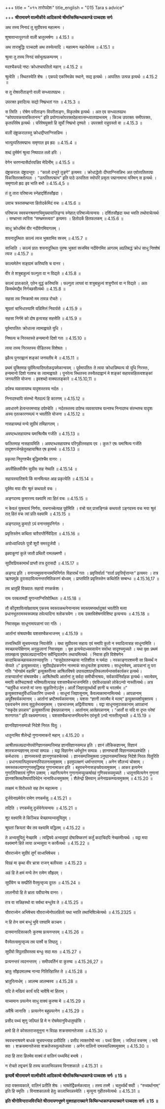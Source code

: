 +++
title = "०१५ तारोपदेशः"
title_english = "015 Tara s advice"

+++
**श्रीरामायणे वाल्मीकीये आदिकाव्ये श्रीमत्किष्किन्धाकाण्डे पञ्चदशः सर्गः**

अथ तस्य निनादं तु सुग्रीवस्य महात्मनः ।  
  
शुश्रावान्तःपुरगतो वाली भ्रातुरमर्षणः ॥ 4.15.1 ॥  
  
अथ ताराबुद्धिः पञ्चदशे अथ तस्येत्यादि । महात्मनः महाधैर्यस्य ॥ 4.15.1 ॥  
  
  
  
श्रुत्वा तु तस्य निनदं सर्वभूतप्रकम्पनम् ।  
  
मदश्चैकपदे नष्टः क्रोधश्चापतितो महान् ॥ 4.15.2 ॥  
  
श्रुत्वेति । स्थितस्येति शेषः । एकपदे एकस्मिन्नेव स्थाने, सद्य इत्यर्थः । आपतितः उत्पन्न इत्यर्थः ॥ 4.15.2 ॥  
  
  
  
स तु रोषपरीताङ्गो वाली सन्ध्यातपप्रभः ।  
  
उपरक्त इवादित्यः सद्यो निष्प्रभतां गतः ॥ 4.15.3 ॥  
  
स त्विति । रोषेण परीताङ्गः विपरीताङ्गः, विकृतवेष इत्यर्थः । अत एव सन्ध्यातपप्रभः “कोपपावकयावकिताननः” इति प्रयोगात्कोपरक्तदेहत्वात्सन्ध्यातपप्रभत्वम् । किञ्च उपरक्तः समीपरक्तः, कृतपरिवेष इत्यर्थः । परिवेषयुक्तो हि सूर्यो निष्प्रभो दृश्यते । उपरक्तो राहुग्रस्तो वा ॥ 4.15.3 ॥  
  
  
  
वाली दंष्ट्राकरालस्तु क्रोधाद्दीप्ताग्निसन्निभः ।  
  
भात्युत्पतितमद्माभः समृणाल इव ह्रदः ॥ 4.15.4 ॥  
  
शब्दं दुर्मर्षणं श्रुत्वा निष्पपात ततो हरिः ।  
  
वेगेन चरणन्यासैर्दारयन्निव मेदिनीम् ॥ 4.15.5 ॥  
  
दंष्ट्राकरालः दंष्ट्रादन्तुरः । “कालो दन्तुरे तुङ्गे” इत्यमरः । क्रोधाद्धेतोः दीप्ताग्निसन्निभः अत एवोत्पतितपद्मः विकसितरक्तोत्पलः । “उत्पतितपद्माभ” इति पाठे उत्पतिता स्वोपरि प्रसृता पद्मानामाभा यस्मिन् स इत्यर्थः । समृणालो ह्रदः इव भाति बभौ ॥ 4.15.4,5 ॥  
  
  
  
तं तु तारा परिष्वज्य स्नेहाद्दर्शितसौहृदा ।  
  
उवाच त्रस्तसम्भ्रान्ता हितोदर्कमिदं वचः ॥ 4.15.6 ॥  
  
परिष्वज्य स्ववचनश्रवणाभिमुख्यायालिङ्ग्य स्नेहात् परिष्वज्येत्यन्वयः । दर्शितसौहृदा यथा भवति तथोवाचेत्यर्थः । सम्भ्रान्ता त्वरिता “सम्भ्रमस्त्वरा” इत्यमरः । हितोदर्कं हितफलकम् ॥ 4.15.6 ॥  
  
  
  
साधु क्रोधमिमं वीर नदीवेगमिवागतम् ।  
  
शयनादुत्थितः काल्यं त्यज भुक्तामिव स्रजम् ॥ 4.15.7 ॥  
  
साध्विति । काल्यं प्रातः शयनादुत्थितः पुरुषः भुक्तां स्रजमिव नदीवेगमिव आगतम् अप्रतिबद्धं क्रोधं साधु निश्शेषं त्यज ॥ 4.15.7 ॥  
  
  
  
काल्यमेतेन सङ्ग्रामं करिष्यसि च वानर ।  
  
वीर ते शत्रुबाहुल्यं फल्गुता वा न विद्यते ॥ 4.15.8 ॥  
  
काल्यं प्रातःकाले, एतेन युद्धं करिष्यसि । फल्गुता लाघवं वा शत्रुबाहुल्यं शत्रुगौरवं वा न विद्यते । अतः किमर्थमद्यैव निर्गच्छसीत्यर्थः ॥ 4.15.8 ॥  
  
  
  
सहसा तव निष्क्रामो मम तावन्न रोचते ।  
  
श्रूयतां चाभिधास्यामि यन्निमित्तं निवार्यसे ॥ 4.15.9 ॥  
  
सहसा निर्गमे को दोष इत्यत्राह सहसेति ॥ 4.15.9 ॥  
  
  
  
पूर्वमापतितः क्रोधात्स त्वामाह्वयते युधि ।  
  
निष्पत्य च निरस्तस्ते हन्यमानो दिशो गतः ॥ 4.15.10 ॥  
  
त्वया तस्य निरस्तस्य पीडितस्य विशेषतः ।  
  
इहैत्य पुनराह्वानं शङ्कां जनयतीव मे ॥ 4.15.11 ॥  
  
प्रथमं युक्तिमाह पूर्वमित्यादिश्लोकद्वयमेकान्वयम् । पूर्वमापतितः ते त्वया क्रोधान्निष्यत्य यो युधि निरस्तः, हन्यमानो दिशो गतश्च सः त्वामाह्वयते । पुनरेत्य स्थितस्य तस्यैतदाह्वानं मे शङ्कां सहायसहितत्वशङ्कां जनयतीति योजना । इवशब्दो वाक्यालङ्कारे ॥ 4.15.10,11 ॥  
  
  
  
दर्पश्च व्यवसायश्च यादृशस्तस्य नर्दतः ।  
  
निनादश्चापि संरम्भो नैतदल्पं हि कारणम् ॥ 4.15.12 ॥  
  
अवधारणे हेत्वन्तरमप्याह दर्पश्चेति । नर्दतस्तस्य दर्पश्च व्यवसायश्च यत्नश्च निनादश्च संरम्भश्च यादृशः अस्य एतत्कारणमल्पं न भवतीति योजना ॥ 4.15.12 ॥  
  
  
  
नासहायमहं मन्ये सुग्रीवं तमिहागतम् ।  
  
अवष्टब्धसहायश्च यमाश्रित्यैष गर्जति ॥ 4.15.13 ॥  
  
फलितमाह नासहायमिति । अवष्टब्धसहायश्च परिगृहीतसहाय एव । कुतः? एषः यमाश्रित्य गर्जति तादृशगर्जनहेतुसहायाश्रित एष इत्यर्थः ॥ 4.15.13 ॥  
  
  
  
प्रकृत्या निपुणश्चैव बुद्धिमांश्चैव वानरः ।  
  
अपरीक्षितवीर्येण सुग्रीवः सह नेष्यति ॥ 4.15.14 ॥  
  
सहायस्यातिशये किं मानमित्यत आह प्रकृत्येति ॥ 4.15.14 ॥  
  
  
  
पूर्वमेव मया वीर श्रुतं कथयतो वचः ।  
  
अङ्गदस्य कुमारस्य वक्ष्यामि त्वा हितं वचः ॥ 4.15.15 ॥  
  
न केवलं युक्त्यायं निर्णयः, वचनाच्चेत्याह पूर्वमिति । वचो यत् प्रासङ्गिकं कथयतो ऽङ्गदस्य वचः मया श्रुतं तत् हितं वचः त्वां प्रति वक्ष्यामि ॥ 4.15.15 ॥  
  
  
  
अङ्गदस्तु कुमारो़ ऽयं वनान्तमुपनिर्गतः ।  
  
प्रवृत्तिस्तेन कथिता चारैराप्तैर्निवेदिता ॥ 4.15.16 ॥  
  
अयोध्याधिपतेः पुत्रौ शूरौ समरदुर्जयौ ।  
  
इक्ष्वाकूणां कुले जातौ प्रथितौ रामलक्ष्मणौ ।  
  
सुग्रीवप्रियकामार्थं प्राप्तौ तत्र दुरासदौ ॥ 4.15.17 ॥  
  
अङ्गद इति । वनान्तमुपवनान्तमभिनिर्गतः विहारार्थं गतः । प्रवृत्तिर्वार्ता “वार्ता प्रवृत्तिर्वृत्तान्तः” इत्यमरः । तत्र ऋश्यमूके दुरासदावित्यनन्तरमितिकरणं बोध्यम् । प्राप्तविति प्रवृत्तिस्तेन कथितेति सम्बन्धः ॥ 4.15.16,17 ॥  
  
  
  
तव भ्रातुर्हि विख्यातः सहायो रणकर्कशः ।  
  
रामः परबलामर्दी युगान्ताग्निरिवोत्थितः ॥ 4.15.18 ॥  
  
तौ कीदृशावित्यपेक्षायाम् एकस्य स्वरूपकथनेनान्यस्य स्वरूपमप्यर्थादुक्तं भवतीति मत्वा प्रधानभूतरामस्वरूपमाह तवेत्यादिना श्लोकत्रयेण । रामः उक्तविशेषणविशिष्ट इत्यन्वयः ॥ 4.15.18 ॥  
  
  
  
निवासवृक्षः साधूनामापन्नानां परा गतिः ।  
  
आर्तानां संश्रयश्चैव यशसश्चैकभाजनम् ॥ 4.15.19 ॥  
  
तत्त्वस्थितिं सूचयन्त्याह निवासेति । यथा सुग्रीवस्य सहायः एवं ममापि कुतो न स्यादित्यत्राह साधूनामिति । स्वच्छायापेक्षिणाम् अनुकूलानां निवासवृक्षः । वृक्ष इत्यभेदाध्यवसायेन सर्वाथा सादृश्यमुच्यते । यथा वृक्षः प्रथमं तापमहृत्य पुष्पफलप्रदानादिना सर्वेन्द्रियतर्पणः तथायमित्यर्थः । निवास इति विशेषणेन कादाचित्कच्छायकतरुव्यावृत्तिः । “वासुदेवतरुच्छाया नातिशीता न घर्मदा । नरकाङ्गारशमनी सा किमर्थं न सेव्यते ॥” इत्युक्तत्वात्। सुग्रीवद्रोहकरणेन नास्माकं साधुत्वलेश इत्याशयः। साधूनामेवम्, आपन्नानां तु परा गतिः “योगक्षेमं वहामि” इत्युक्तरीत्या आश्रितविषये उपायदशाप्रभृतिफलपर्यन्तसर्वकार्यकर इत्यर्थः। तत्राप्यार्तानां संश्रयश्चैव। आश्रितेष्वपि आर्तानां तु सर्वदा समीचीनाश्रयः, सर्वकार्यनिर्वाहक इत्यर्थः। भवत्वेवम्, ममापि कश्चिदाश्रयो भविष्यतीत्यत्राह यशसश्चैकभाजनमिति। एंवविधरक्षको लोकेऽन्यो नास्तीत्यर्थः। अत्र “चतुर्विधा भजन्ते मां जनाः सुकृतिनोऽर्जुन। आर्तो जिज्ञासुरर्थार्थी ज्ञानी च भरतर्षभ ॥” इत्युक्ताश्चतुर्विधाधिकारिण उच्यन्ते । साधूनां जिज्ञासूनाम्, कैवल्यकामानामित्यर्थः । आपन्नानाम् अपूर्वैश्वर्यकामानाम् । आर्तानां भ्रष्टैश्वर्यकामानाम् । यशसः “ज्ञानी त्वात्मैव मे मतम्” इत्युक्तयशोयुक्तस्य । एकवचनेन तस्य सुदुर्लभत्वमुक्तम् । एकभाजनम् अद्वितीयाश्रयः । यद्वा साधूनामुपासकानाम् आपन्नानां “सकृदेव प्रपन्नाय” इत्युक्तरीत्या ईषत्प्रपन्नानाम् । आर्तानाम् आर्तप्रपन्नानाम् । “आर्तो वा यदि वा दृप्तः परेषां शरणागतः” इति वक्ष्यमाणत्वत् । यशसश्चैकभाजनमित्यनेन एवंभूतो ऽन्यो नास्तीत्युच्यते ॥ 4.15.19 ॥  
  
  
  
ज्ञानविज्ञानसम्पन्नो निदेशे निरतः पितुः ।  
  
धातूनामिव शैलेन्द्रो गुणानामाकरो महान् ॥ 4.15.20 ॥  
  
आश्रीतफलप्रदानोपयोगिज्ञानसम्पत्तिमाह ज्ञानविज्ञानसम्पन्न इति । ज्ञानं लौकिकज्ञानम्, विज्ञानं शास्त्रजन्यज्ञानम् ताभ्यां सम्पन्नः । यद्वा विज्ञानेन धर्मभूतेन सम्पन्नः । ज्ञानश्चासौ विज्ञानसम्पन्नश्चेति । कर्मधारयः । ज्ञानस्वरूपो ज्ञानगुणकश्चेत्यर्थः । ज्ञानसम्पत्तिमुक्त्वा ऽनुष्ठानसम्पत्तिमाह निदेशे निरतः पितुरिति । प्रधानत्वात्पितृवचनपरिपालनत्वमुक्तम् । इदमुपलक्षणं धर्मान्तराणाम् । अनेन सौलभ्यं चोक्तम् । समस्तकल्याणगुणसमृद्धिमाह गुणानामाकर इति । बहुवचनेनासङ्ख्येयत्वमुक्तम् । आकर इत्यनेन गुणातिरिक्तत्वं गुणिन उक्तम् । महानित्यनेन गुणानामप्युत्कर्षावहं गुणिस्वरूपमुच्यते । धातूनामित्यनेन गुणानां ज्ञानशक्तिबलैश्वर्यादिभेदेन नानाविधत्वमुक्तम् । शैलेन्द्रो हिमवान् अनेनाप्रकम्प्यत्वमुक्तम् ॥ 4.15.20 ॥  
  
  
  
तत्क्षमं न विरोधस्ते सह तेन महात्मना ।  
  
दुर्जयेनाप्रमेयेन रामेण रणकर्मसु ॥ 4.15.21 ॥  
  
तदिति । रणकर्मसु दुर्जयेनेत्यन्वयः ॥ 4.15.21 ॥  
  
  
  
शूर वक्ष्यामि ते किञ्चिन्न चेच्छाम्यभ्यसूयितुम् ।  
  
श्रूयतां क्रियतां चैव तव वक्ष्यामि यद्धितम् ॥ 4.15.22 ॥  
  
ते अभ्यसूयितुं नेच्छामि । त्वद्विषये अभ्यसूयां दोषाविष्करणं कर्तुं कदाचिदपि नेच्छामीत्यर्थः । यद्वा मया वक्ष्यमाणे हिते त्वया अभ्यसूया न कार्येत्यर्थः ॥ 4.15.22 ॥  
  
  
  
यौवराज्येन सुग्रीवं तूर्णं साध्वभिषेचय ।  
  
विग्रहं मा कृथा वीर भ्रात्रा राजन् बलीयसा ॥ 4.15.23 ॥  
  
अहं हि ते क्षमं मन्ये तेन रामेण सौहृदम् ।  
  
सुग्रीवेण च सम्प्रीतिं वैरमुत्सृज्य दूरतः ॥ 4.15.24 ॥  
  
लालनीयो हि ते भ्राता यवीयानेष वानरः ।  
  
तत्र वा सन्निहस्थो वा सर्वथा बन्धुरेव ते ॥ 4.15.25 ॥  
  
यौवराज्येन अभिषेचय यौवराज्येनोपलक्षितो यथा भवति तथाभिषिञ्चेत्यर्थः ॥ 4.15.2325 ॥  
  
  
  
न हि तेन समं बन्धुं भुवि पश्यामि कञ्चन ।  
  
दानमानादिसत्कारैः कुरुष्व प्रत्यनन्तरम् ॥ 4.15.26 ॥  
  
वैरमेतत्समुत्सृज्य तव पार्श्वे स तिष्ठतु ।  
  
सुग्रीवो विपुलग्रीवस्तव बन्धुः सदा मतः ॥ 4.15.27 ॥  
  
प्रत्यनन्तरं त्वदनन्तरम् । समीपवर्तिनं वा कुरुष्व ॥ 4.15.26,27 ॥  
  
  
  
भ्रातुः सौहृदमालम्ब नान्या गितिरिहास्ति ते ॥ 4.15.28 ॥  
  
भ्रातुरित्यर्धम् । आलम्ब आलम्बस्व ॥ 4.15.28 ॥  
  
  
  
यदि ते मत्प्रियं कार्यं यदि चावैषि मां हिताम् ।  
  
याच्यमानः प्रयत्नेन साधु वाक्यं कुरुष्व मे ॥ 4.15.29 ॥  
  
अवैषि जानासि । प्रत्यत्नेन बहुप्रयत्नेन ॥ 4.15.29 ॥  
  
  
  
प्रसीद पथ्यं शृणु जल्पितं हि मे न रोषमेवानुविधातुमर्हसि ।  
  
क्षमो हि ते कोसलराजसूनुना न विग्रहः शक्रसमानतेजसा ॥ 4.15.30 ॥  
  
स्ववचनाश्रवणे बाधकं सूचयन्त्याह प्रसीदेति । प्रसीद त्यक्तरोषो भव । पथ्यं हितम् । जल्पितं वचनम् । भावे क्तः । शक्रसमानतेजसा शक्रतेजस्तुल्यतेजसा । अनेन वालिनो रामस्याधिक्यमुक्तम् ॥ 4.15.30 ॥  
  
  
  
तदा हि तारा हितमेव वाक्यं तं वालिनं पथ्यमिदं बभाषे ।  
  
न रोचते तद्वचनं हि तस्य कालाभिपन्नस्य विनाशकाले ॥ 4.15.31 ॥  
  
**इत्यार्षे श्रीरामायणे वाल्मीकीये आदिकाव्ये श्रीमत्किष्किन्धाकाण्डे पञ्चदशः सर्गः ॥ 15 ॥**  
  
तदा वक्तव्यकाले, वालिनं प्रतीति शेषः । भाषतेर्द्विकर्मकत्वात् । तस्य तस्मै । चतुर्थ्यर्थे षष्ठी । “रुच्यर्थानाम्” इति हि स्मृतिः । विनाशकालत्वे हेतुः कालाभिपन्नस्येति । मृत्युना गृहीतस्येत्यर्थः ॥ 4.15.31 ॥  
  
**इति श्रीगोविन्दराजविरचिते श्रीरामायणभूषणे मुक्ताहाराख्याने किष्किन्धाकाण्डव्याख्याने पञ्चदशः सर्गः ॥ 15 ॥**  
  
